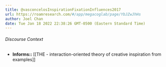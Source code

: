 ```yaml
---
title: @vasconcelosInspirationFixationInfluences2017
url: https://roamresearch.com/#/app/megacoglab/page/YbJZwJhHs
author: Joel Chan
date: Tue Jan 18 2022 22:38:26 GMT-0500 (Eastern Standard Time)
---
```




###### Discourse Context

- **Informs::** [[THE - interaction-oriented theory of creative inspiration from examples]]
